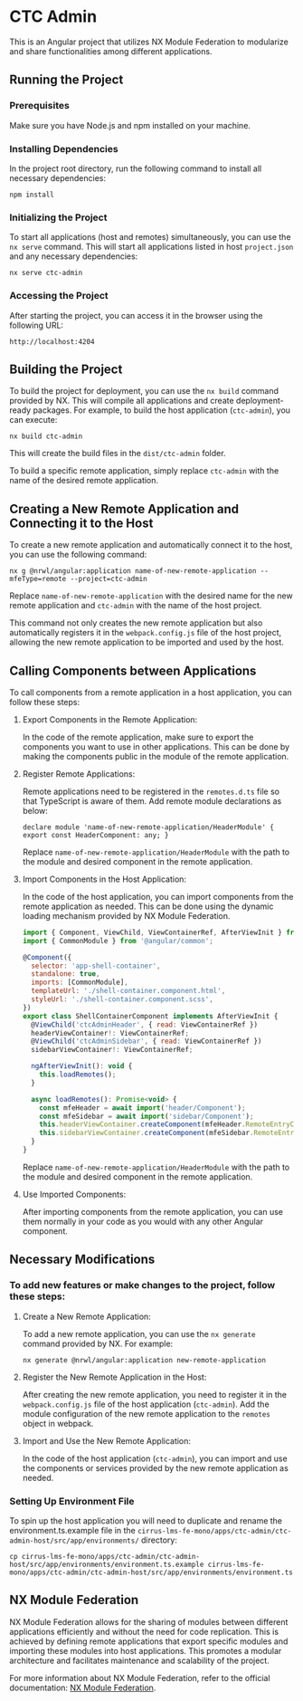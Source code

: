 # CTC Admin

This is an Angular project that utilizes NX Module Federation to modularize and share functionalities among different applications.



## Running the Project

### Prerequisites

Make sure you have Node.js and npm installed on your machine.

### Installing Dependencies

In the project root directory, run the following command to install all necessary dependencies:


`npm install`

### Initializing the Project

To start all applications (host and remotes) simultaneously, you can use the `nx serve` command. This will start all applications listed in host `project.json` and any necessary dependencies:


`nx serve ctc-admin`

### Accessing the Project

After starting the project, you can access it in the browser using the following URL:


`http://localhost:4204`




## Building the Project


To build the project for deployment, you can use the `nx build` command provided by NX. This will compile all applications and create deployment-ready packages. For example, to build the host application (`ctc-admin`), you can execute:


`nx build ctc-admin`

This will create the build files in the `dist/ctc-admin` folder.

To build a specific remote application, simply replace `ctc-admin` with the name of the desired remote application.



## Creating a New Remote Application and Connecting it to the Host

To create a new remote application and automatically connect it to the host, you can use the following command:

`nx g @nrwl/angular:application name-of-new-remote-application --mfeType=remote --project=ctc-admin`

Replace `name-of-new-remote-application` with the desired name for the new remote application and `ctc-admin` with the name of the host project.

This command not only creates the new remote application but also automatically registers it in the `webpack.config.js` file of the host project, allowing the new remote application to be imported and used by the host.



## Calling Components between Applications


To call components from a remote application in a host application, you can follow these steps:

1.  Export Components in the Remote Application:

    In the code of the remote application, make sure to export the components you want to use in other applications. This can be done by making the components public in the module of the remote application.

2.  Register Remote Applications:

    Remote applications need to be registered in the `remotes.d.ts` file so that TypeScript is aware of them. Add remote module declarations as below:


    `declare module 'name-of-new-remote-application/HeaderModule' {
      export const HeaderComponent: any;
    }`

    Replace `name-of-new-remote-application/HeaderModule` with the path to the module and desired component in the remote application.

3.  Import Components in the Host Application:

    In the code of the host application, you can import components from the remote application as needed. This can be done using the dynamic loading mechanism provided by NX Module Federation.


    ```js
    import { Component, ViewChild, ViewContainerRef, AfterViewInit } from '@angular/core';
    import { CommonModule } from '@angular/common';

    @Component({
      selector: 'app-shell-container',
      standalone: true,
      imports: [CommonModule],
      templateUrl: './shell-container.component.html',
      styleUrl: './shell-container.component.scss',
    })
    export class ShellContainerComponent implements AfterViewInit {
      @ViewChild('ctcAdminHeader', { read: ViewContainerRef })
      headerViewContainer!: ViewContainerRef;
      @ViewChild('ctcAdminSidebar', { read: ViewContainerRef })
      sidebarViewContainer!: ViewContainerRef;

      ngAfterViewInit(): void {
        this.loadRemotes();
      }

      async loadRemotes(): Promise<void> {
        const mfeHeader = await import('header/Component');
        const mfeSidebar = await import('sidebar/Component');
        this.headerViewContainer.createComponent(mfeHeader.RemoteEntryComponent);
        this.sidebarViewContainer.createComponent(mfeSidebar.RemoteEntryComponent);
      }
    }
    ```

    Replace `name-of-new-remote-application/HeaderModule` with the path to the module and desired component in the remote application.

4.  Use Imported Components:

    After importing components from the remote application, you can use them normally in your code as you would with any other Angular component.

## Necessary Modifications

### To add new features or make changes to the project, follow these steps:

1.  Create a New Remote Application:

    To add a new remote application, you can use the `nx generate` command provided by NX. For example:


    `nx generate @nrwl/angular:application new-remote-application`

2.  Register the New Remote Application in the Host:

    After creating the new remote application, you need to register it in the `webpack.config.js` file of the host application (`ctc-admin`). Add the module configuration of the new remote application to the `remotes` object in webpack.

3.  Import and Use the New Remote Application:

    In the code of the host application (`ctc-admin`), you can import and use the components or services provided by the new remote application as needed.


### Setting Up Environment File

To spin up the host application you will need to duplicate and rename the environment.ts.example file in the `cirrus-lms-fe-mono/apps/ctc-admin/ctc-admin-host/src/app/environments/` directory:

`cp cirrus-lms-fe-mono/apps/ctc-admin/ctc-admin-host/src/app/environments/environment.ts.example cirrus-lms-fe-mono/apps/ctc-admin/ctc-admin-host/src/app/environments/environment.ts`



## NX Module Federation


NX Module Federation allows for the sharing of modules between different applications efficiently and without the need for code replication. This is achieved by defining remote applications that export specific modules and importing these modules into host applications. This promotes a modular architecture and facilitates maintenance and scalability of the project.

For more information about NX Module Federation, refer to the official documentation: [NX Module Federation](https://nx.dev/recipes/module-federation).